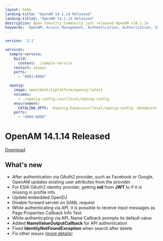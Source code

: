 ```yaml
---
layout: home
landing-title: "OpenAM 14.1.14 Released"
landing-title2: "OpenAM 14.1.14 Released"
description: Open Identity Community just released OpenAM v14.1.14
keywords: 'OpenAM, Access Management, Authentication, Authorization, SSO, Single Sign On, Identity Provider, Open Identity Platform, Release, OAuth2, SAML, API Authentication'
---
```

```yaml
version: '3.1'

services:
  sample-service:
    build:
      context: ./sample-service
    restart: always
    ports:
      - "8081:8080"

  openig:
    image: openidentityplatform/openig:latest
    volumes:
      - ./openig-config:/usr/local/openig-config
    environment:
      CATALINA_OPTS: -Dopenig.base=/usr/local/openig-config -Dendpoint.api=http://sample-service:8080/
    ports:
      - "8080:8080"
```

# OpenAM 14.1.14 Released
[Download](https://github.com/OpenIdentityPlatform/OpenAM/releases/tag/14.1.14)
## What's new
* After authentication via OAuth2 provider, such as Facebook or Google, OpenAM updates existing user attributes from the provider.
* For ESIA OAuth2 identity provider, getting **oid** from **JWT** to if it is missing in profile info
* Update embedded OpenDJ
* Disable forward servlet on SAML request
* While authenticating via API, it is possible to receive input messages as Page Properties Callback Info Text
* While authenticating via API, Name Callback prompts its default value
* Added **NameValueOutputCallback** for API authentication
* Fixed **IdentityNotFoundException** when search after delete
* Fix other issues ([more details](https://github.com/OpenIdentityPlatform/OpenAM/compare/29b1c4246f7fccd6b98f92d56c31a8ef7b4e6a3a...78f38dc49d0e7780aabdc38d1e3a097a3c246758))
